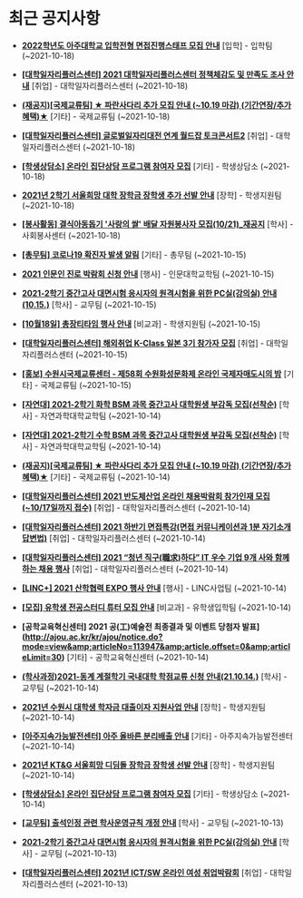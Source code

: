 # 최근 공지사항

* **[2022학년도 아주대학교 입학전형 면접진행스태프 모집 안내](http://ajou.ac.kr/kr/ajou/notice.do?mode=view&amp;articleNo=114015&amp;article.offset=0&amp;articleLimit=30)**
 [입학] - 입학팀 (~2021-10-18)

* **[[대학일자리플러스센터] 2021 대학일자리플러스센터 정책체감도 및 만족도 조사 안내](http://ajou.ac.kr/kr/ajou/notice.do?mode=view&amp;articleNo=114010&amp;article.offset=0&amp;articleLimit=30)**
 [취업] - 대학일자리플러스센터 (~2021-10-18)

* **[(재공지)[국제교류팀] ★ 파란사다리 추가 모집 안내 (~10.19 마감) (기간연장/추가혜택)★](http://ajou.ac.kr/kr/ajou/notice.do?mode=view&amp;articleNo=114007&amp;article.offset=0&amp;articleLimit=30)**
 [기타] - 국제교류팀 (~2021-10-18)

* **[[대학일자리플러스센터] 글로벌일자리대전 연계 월드잡 토크콘서트2](http://ajou.ac.kr/kr/ajou/notice.do?mode=view&amp;articleNo=114005&amp;article.offset=0&amp;articleLimit=30)**
 [취업] - 대학일자리플러스센터 (~2021-10-18)

* **[[학생상담소] 온라인 집단상담 프로그램 참여자 모집](http://ajou.ac.kr/kr/ajou/notice.do?mode=view&amp;articleNo=114002&amp;article.offset=0&amp;articleLimit=30)**
 [기타] - 학생상담소 (~2021-10-18)

* **[2021년 2학기 서울희망 대학 장학금 장학생 추가 선발 안내](http://ajou.ac.kr/kr/ajou/notice.do?mode=view&amp;articleNo=114001&amp;article.offset=0&amp;articleLimit=30)**
 [장학] - 학생지원팀 (~2021-10-18)

* **[[봉사활동] 결식아동돕기 &#x27;사랑의 쌀&#x27; 배달 자원봉사자 모집(10/21)_재공지](http://ajou.ac.kr/kr/ajou/notice.do?mode=view&amp;articleNo=114000&amp;article.offset=0&amp;articleLimit=30)**
 [학사] - 사회봉사센터 (~2021-10-18)

* **[[총무팀] 코로나19 확진자 발생 알림](http://ajou.ac.kr/kr/ajou/notice.do?mode=view&amp;articleNo=113991&amp;article.offset=0&amp;articleLimit=30)**
 [기타] - 총무팀 (~2021-10-15)

* **[2021 인문인 진로 박람회 신청 안내](http://ajou.ac.kr/kr/ajou/notice.do?mode=view&amp;articleNo=113984&amp;article.offset=0&amp;articleLimit=30)**
 [행사] - 인문대학교학팀 (~2021-10-15)

* **[2021-2학기 중간고사 대면시험 응시자의 원격시험을 위한 PC실(강의실) 안내(10.15.)](http://ajou.ac.kr/kr/ajou/notice.do?mode=view&amp;articleNo=113977&amp;article.offset=0&amp;articleLimit=30)**
 [학사] - 교무팀 (~2021-10-15)

* **[[10월18일] 총장티타임 행사 안내](http://ajou.ac.kr/kr/ajou/notice.do?mode=view&amp;articleNo=113976&amp;article.offset=0&amp;articleLimit=30)**
 [비교과] - 학생지원팀 (~2021-10-15)

* **[[대학일자리플러스센터] 해외취업 K-Class 일본 3기 참가자 모집](http://ajou.ac.kr/kr/ajou/notice.do?mode=view&amp;articleNo=113968&amp;article.offset=0&amp;articleLimit=30)**
 [취업] - 대학일자리플러스센터 (~2021-10-15)

* **[[홍보] 수원시국제교류센터 - 제58회 수원화성문화제 온라인 국제자매도시의 밤](http://ajou.ac.kr/kr/ajou/notice.do?mode=view&amp;articleNo=113966&amp;article.offset=0&amp;articleLimit=30)**
 [기타] - 국제교류팀 (~2021-10-15)

* **[[자연대] 2021-2학기 화학 BSM 과목 중간고사 대학원생 부감독 모집(선착순)](http://ajou.ac.kr/kr/ajou/notice.do?mode=view&amp;articleNo=113964&amp;article.offset=0&amp;articleLimit=30)**
 [학사] - 자연과학대학교학팀 (~2021-10-14)

* **[[자연대] 2021-2학기 수학 BSM 과목 중간고사 대학원생 부감독 모집(선착순)](http://ajou.ac.kr/kr/ajou/notice.do?mode=view&amp;articleNo=113963&amp;article.offset=0&amp;articleLimit=30)**
 [학사] - 자연과학대학교학팀 (~2021-10-14)

* **[(재공지)[국제교류팀] ★ 파란사다리 추가 모집 안내 (~10.19 마감) (기간연장/추가혜택)★](http://ajou.ac.kr/kr/ajou/notice.do?mode=view&amp;articleNo=113962&amp;article.offset=0&amp;articleLimit=30)**
 [기타] - 국제교류팀 (~2021-10-14)

* **[[대학일자리플러스센터] 2021 반도체산업 온라인 채용박람회 참가인재 모집(~10/17일까지 접수)](http://ajou.ac.kr/kr/ajou/notice.do?mode=view&amp;articleNo=113959&amp;article.offset=0&amp;articleLimit=30)**
 [취업] - 대학일자리플러스센터 (~2021-10-14)

* **[[대학일자리플러스센터] 2021 하반기 면접특강(면접 커뮤니케이션과 1분 자기소개 답변법)](http://ajou.ac.kr/kr/ajou/notice.do?mode=view&amp;articleNo=113956&amp;article.offset=0&amp;articleLimit=30)**
 [취업] - 대학일자리플러스센터 (~2021-10-14)

* **[[대학일자리플러스센터] 2021 “청년 직구(職求)하다” IT 우수 기업 9개 사와 함께하는 채용 행사](http://ajou.ac.kr/kr/ajou/notice.do?mode=view&amp;articleNo=113951&amp;article.offset=0&amp;articleLimit=30)**
 [취업] - 대학일자리플러스센터 (~2021-10-14)

* **[[LINC+] 2021 산학협력 EXPO 행사 안내](http://ajou.ac.kr/kr/ajou/notice.do?mode=view&amp;articleNo=113950&amp;article.offset=0&amp;articleLimit=30)**
 [행사] - LINC사업팀 (~2021-10-14)

* **[[모집] 유학생 전공스터디 튜터 모집 안내](http://ajou.ac.kr/kr/ajou/notice.do?mode=view&amp;articleNo=113949&amp;article.offset=0&amp;articleLimit=30)**
 [비교과] - 유학생입학팀 (~2021-10-14)

* **[공학교육혁신센터] 2021 공(工)예술전 최종결과 및 이벤트 당첨자 발표](http://ajou.ac.kr/kr/ajou/notice.do?mode=view&amp;articleNo=113947&amp;article.offset=0&amp;articleLimit=30)**
 [기타] - 공학교육혁신센터 (~2021-10-14)

* **[(학사과정)2021-동계 계절학기 국내대학 학점교류 신청 안내(21.10.14.)](http://ajou.ac.kr/kr/ajou/notice.do?mode=view&amp;articleNo=113940&amp;article.offset=0&amp;articleLimit=30)**
 [학사] - 교무팀 (~2021-10-14)

* **[2021년 수원시 대학생 학자금 대출이자 지원사업 안내](http://ajou.ac.kr/kr/ajou/notice.do?mode=view&amp;articleNo=113936&amp;article.offset=0&amp;articleLimit=30)**
 [장학] - 학생지원팀 (~2021-10-14)

* **[[아주지속가능발전센터] 아주 올바른 분리배출 안내](http://ajou.ac.kr/kr/ajou/notice.do?mode=view&amp;articleNo=113935&amp;article.offset=0&amp;articleLimit=30)**
 [기타] - 아주지속가능발전센터 (~2021-10-14)

* **[2021년 KT&amp;G 서울희망 디딤돌 장학금 장학생 선발 안내](http://ajou.ac.kr/kr/ajou/notice.do?mode=view&amp;articleNo=113931&amp;article.offset=0&amp;articleLimit=30)**
 [장학] - 학생지원팀 (~2021-10-14)

* **[[학생상담소] 온라인 집단상담 프로그램 참여자 모집](http://ajou.ac.kr/kr/ajou/notice.do?mode=view&amp;articleNo=113929&amp;article.offset=0&amp;articleLimit=30)**
 [기타] - 학생상담소 (~2021-10-14)

* **[[교무팀] 출석인정 관련 학사운영규칙 개정 안내](http://ajou.ac.kr/kr/ajou/notice.do?mode=view&amp;articleNo=113925&amp;article.offset=0&amp;articleLimit=30)**
 [학사] - 교무팀 (~2021-10-13)

* **[2021-2학기 중간고사 대면시험 응시자의 원격시험을 위한 PC실(강의실) 안내](http://ajou.ac.kr/kr/ajou/notice.do?mode=view&amp;articleNo=113922&amp;article.offset=0&amp;articleLimit=30)**
 [학사] - 교무팀 (~2021-10-13)

* **[[대학일자리플러스센터] 2021년 ICT/SW 온라인 여성 취업박람회](http://ajou.ac.kr/kr/ajou/notice.do?mode=view&amp;articleNo=113915&amp;article.offset=0&amp;articleLimit=30)**
 [취업] - 대학일자리플러스센터 (~2021-10-13)
